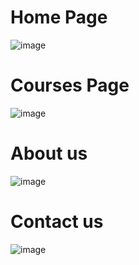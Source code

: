 # Home Page
![image](https://github.com/ankita459/Education-Website-using-HTML-CSS-Javascript-and-Bootstrap/assets/92936521/fb0271a7-a8ef-4269-8334-09bb82da1056)

# Courses Page
![image](https://github.com/ankita459/Education-Website-using-HTML-CSS-Javascript-and-Bootstrap/assets/92936521/d1674cbd-2e83-4506-888a-dcad0e65aa8e)

# About us
![image](https://github.com/ankita459/Education-Website-using-HTML-CSS-Javascript-and-Bootstrap/assets/92936521/7d11b6bd-d32e-4e8e-b305-71c831fac2e2)

# Contact us
![image](https://github.com/ankita459/Education-Website-using-HTML-CSS-Javascript-and-Bootstrap/assets/92936521/0bf71046-cc19-48a0-a5e2-3c1755a9c8f0)
